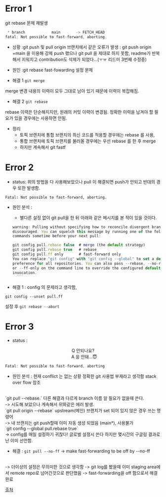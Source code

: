 # Error 1

git rebase 문제 재발생

```jsx
 * branch            main       -> FETCH_HEAD
fatal: Not possible to fast-forward, aborting.
```

- 상황 :git push 및 pull origin 브랜치에서 같은 오류가 발생
  : git push origin +main 을 이용해 강제 push 했으나
  git pull 을 제대로 하지 못함, readme가 반복해서 지워지고
  contribution도 삭제가 되었다...(ㅜㅠ 리드미 3번째 수정중)
- 원인 :git rebase fast-fowarding 설정 문제

- 해결 1
  `git merge`

merge
변경 내용의 이력이 모두 그대로 남아 있기 때문에 이력이 복잡해짐.

- 해결 2
  `git rebase`

rebase
이력은 단순해지지만, 원래의 커밋 이력이 변경됨. 정확한 이력을 남겨야 할 필요가 있을 경우에는 사용하면 안됨.

- 정리
  - 토픽 브랜치에 통합 브랜치의 최신 코드를 적용할 경우에는 rebase 를 사용,
  - 통합 브랜치에 토픽 브랜치를 불러올 경우에는 우선 rebase 를 한 후 merge
  - 하지만 계속해서 git fastf

# Error 2

- status: 위의 방법을 다 사용해보았으나 pull 이 해결되면 push가 안되고 반대의 경우 또한 발생함.

`Fatal: Not possible to fast-forward, aborting.`

- 원인 분석 :

  - 별다른 설정 없이 git pull을 한 뒤 아래와 같은 메시지를 본 적이 있을 것이다.

  ````jsx
  warning: Pulling without specifying how to reconcile divergent branches is
  discouraged. You can squelch this message by running one of the following
  commands sometime before your next pull:

  git config pull.rebase false  # merge (the default strategy)
  git config pull.rebase true   # rebase
  git config pull.ff only       # fast-forward only
  You can replace "git config" with "git config --global" to set a default
  preference for all repositories. You can also pass --rebase, --no-rebase,
  or --ff-only on the command line to override the configured default per
  invocation.
  	```

  ````

- 해결 1 : config 의 문제라고 생각함,

`git config --unset pull.ff`

설정 후
`git rebase --abort`

# Error 3

- status :

 <div align ='center'>
 Q 안되나요? <br/> &nbsp 
 A 응 안돼...😇
 </div>
 
 
 
```jsx
Fatal: Not possible to fast-forward, aborting

```

- 원인 분석 :
현재 conflict 는 없는 상황
정확한 git 사용법 부재라고 생각함 stack over flow 참조
<br/>
`git pull --rebase.`
다른 해결과 다르게 branch 이름 알 필요가 없을때 쓴다.
<br/>
-> 시도해 보았으나 계속해서 위와같은 에러 발생.
<br/>
`git pull origin <branch> --rebase`
upstream(메인) 브랜치가 set 되어 있지 않은 경우 쓰는 명령어
<br/>
-> 내 브랜치는 git push할때 이미 자동 생성 되었음 (main*), 사용불가
<br/>
 `git config --global pull.rebase true`
 <br/>
 -> config를 매일 설정하기 귀찮다! 글로벌 설정시 쓴다 하지만 몇시간의 구글링 결과로 난 이미 선언함.


- 해결 :
  `git pull --no-ff`
  -> make fast-forwarding to be off by --no-ff
 <br/>
 -> 더이상의 설정은 무의미한 것으로 생각함
 -> git log를 봤을때 이미 staging area에서 remote repo로 넘어간것으로 판단했음
 -> fast-forwarding을 off 함으로서 해결완료


[출처](https://stackoverflow.com/questions/13106179/fatal-not-possible-to-fast-forward-aborting)
```
